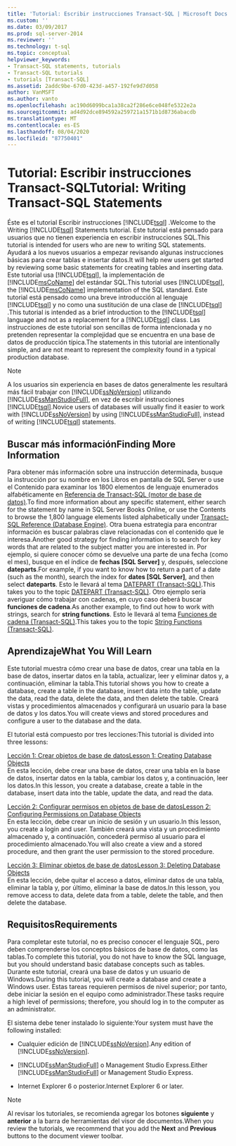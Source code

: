 ```yaml
---
title: 'Tutorial: Escribir instrucciones Transact-SQL | Microsoft Docs'
ms.custom: ''
ms.date: 03/09/2017
ms.prod: sql-server-2014
ms.reviewer: ''
ms.technology: t-sql
ms.topic: conceptual
helpviewer_keywords:
- Transact-SQL statements, tutorials
- Transact-SQL tutorials
- tutorials [Transact-SQL]
ms.assetid: 2addc9be-67d0-423d-a457-192fe9d7d058
author: VanMSFT
ms.author: vanto
ms.openlocfilehash: ac190d6099bca1a38ca2f286e6ce048fe5322e2a
ms.sourcegitcommit: ad4d92dce894592a259721a1571b1d8736abacdb
ms.translationtype: MT
ms.contentlocale: es-ES
ms.lasthandoff: 08/04/2020
ms.locfileid: "87750401"
---
```

# <a name="tutorial-writing-transact-sql-statements"></a><span data-ttu-id="9a4e7-102">Tutorial: Escribir instrucciones Transact-SQL</span><span class="sxs-lookup"><span data-stu-id="9a4e7-102">Tutorial: Writing Transact-SQL Statements</span></span>
  <span data-ttu-id="9a4e7-103">Éste es el tutorial Escribir instrucciones [!INCLUDE[tsql](../includes/tsql-md.md)] .</span><span class="sxs-lookup"><span data-stu-id="9a4e7-103">Welcome to the Writing [!INCLUDE[tsql](../includes/tsql-md.md)] Statements tutorial.</span></span> <span data-ttu-id="9a4e7-104">Este tutorial está pensado para usuarios que no tienen experiencia en escribir instrucciones SQL.</span><span class="sxs-lookup"><span data-stu-id="9a4e7-104">This tutorial is intended for users who are new to writing SQL statements.</span></span> <span data-ttu-id="9a4e7-105">Ayudará a los nuevos usuarios a empezar revisando algunas instrucciones básicas para crear tablas e insertar datos.</span><span class="sxs-lookup"><span data-stu-id="9a4e7-105">It will help new users get started by reviewing some basic statements for creating tables and inserting data.</span></span> <span data-ttu-id="9a4e7-106">Este tutorial usa [!INCLUDE[tsql](../includes/tsql-md.md)], la implementación de [!INCLUDE[msCoName](../includes/msconame-md.md)] del estándar SQL.</span><span class="sxs-lookup"><span data-stu-id="9a4e7-106">This tutorial uses [!INCLUDE[tsql](../includes/tsql-md.md)], the [!INCLUDE[msCoName](../includes/msconame-md.md)] implementation of the SQL standard.</span></span> <span data-ttu-id="9a4e7-107">Este tutorial está pensado como una breve introducción al lenguaje [!INCLUDE[tsql](../includes/tsql-md.md)] y no como una sustitución de una clase de [!INCLUDE[tsql](../includes/tsql-md.md)] .</span><span class="sxs-lookup"><span data-stu-id="9a4e7-107">This tutorial is intended as a brief introduction to the [!INCLUDE[tsql](../includes/tsql-md.md)] language and not as a replacement for a [!INCLUDE[tsql](../includes/tsql-md.md)] class.</span></span> <span data-ttu-id="9a4e7-108">Las instrucciones de este tutorial son sencillas de forma intencionada y no pretenden representar la complejidad que se encuentra en una base de datos de producción típica.</span><span class="sxs-lookup"><span data-stu-id="9a4e7-108">The statements in this tutorial are intentionally simple, and are not meant to represent the complexity found in a typical production database.</span></span>  
  
> [!NOTE]  
>  <span data-ttu-id="9a4e7-109">A los usuarios sin experiencia en bases de datos generalmente les resultará más fácil trabajar con [!INCLUDE[ssNoVersion](../includes/ssnoversion-md.md)] utilizando [!INCLUDE[ssManStudioFull](../includes/ssmanstudiofull-md.md)], en vez de escribir instrucciones [!INCLUDE[tsql](../includes/tsql-md.md)].</span><span class="sxs-lookup"><span data-stu-id="9a4e7-109">Novice users of databases will usually find it easier to work with [!INCLUDE[ssNoVersion](../includes/ssnoversion-md.md)] by using [!INCLUDE[ssManStudioFull](../includes/ssmanstudiofull-md.md)], instead of writing [!INCLUDE[tsql](../includes/tsql-md.md)] statements.</span></span>  
  
## <a name="finding-more-information"></a><span data-ttu-id="9a4e7-110">Buscar más información</span><span class="sxs-lookup"><span data-stu-id="9a4e7-110">Finding More Information</span></span>  
 <span data-ttu-id="9a4e7-111">Para obtener más información sobre una instrucción determinada, busque la instrucción por su nombre en los Libros en pantalla de SQL Server o use el Contenido para examinar los 1800 elementos de lenguaje enumerados alfabéticamente en [Referencia de Transact-SQL &#40;motor de base de datos&#41;](/sql/t-sql/language-reference).</span><span class="sxs-lookup"><span data-stu-id="9a4e7-111">To find more information about any specific statement, either search for the statement by name in SQL Server Books Online, or use the Contents to browse the 1,800 language elements listed alphabetically under [Transact-SQL Reference &#40;Database Engine&#41;](/sql/t-sql/language-reference).</span></span> <span data-ttu-id="9a4e7-112">Otra buena estrategia para encontrar información es buscar palabras clave relacionadas con el contenido que le interesa.</span><span class="sxs-lookup"><span data-stu-id="9a4e7-112">Another good strategy for finding information is to search for key words that are related to the subject matter you are interested in.</span></span> <span data-ttu-id="9a4e7-113">Por ejemplo, si quiere conocer cómo se devuelve una parte de una fecha (como el mes), busque en el índice de **fechas [SQL Server]** y, después, seleccione **dateparts**.</span><span class="sxs-lookup"><span data-stu-id="9a4e7-113">For example, if you want to know how to return a part of a date (such as the month), search the index for **dates [SQL Server]**, and then select **dateparts**.</span></span> <span data-ttu-id="9a4e7-114">Esto le llevará al tema [DATEPART &#40;Transact-SQL&#41;](/sql/t-sql/functions/datepart-transact-sql).</span><span class="sxs-lookup"><span data-stu-id="9a4e7-114">This takes you to the topic [DATEPART &#40;Transact-SQL&#41;](/sql/t-sql/functions/datepart-transact-sql).</span></span> <span data-ttu-id="9a4e7-115">Otro ejemplo sería averiguar cómo trabajar con cadenas, en cuyo caso deberá buscar **funciones de cadena**.</span><span class="sxs-lookup"><span data-stu-id="9a4e7-115">As another example, to find out how to work with strings, search for **string functions**.</span></span> <span data-ttu-id="9a4e7-116">Esto le llevará al tema [Funciones de cadena &#40;Transact-SQL&#41;](/sql/t-sql/functions/string-functions-transact-sql).</span><span class="sxs-lookup"><span data-stu-id="9a4e7-116">This takes you to the topic [String Functions &#40;Transact-SQL&#41;](/sql/t-sql/functions/string-functions-transact-sql).</span></span>  
  
## <a name="what-you-will-learn"></a><span data-ttu-id="9a4e7-117">Aprendizaje</span><span class="sxs-lookup"><span data-stu-id="9a4e7-117">What You Will Learn</span></span>  
 <span data-ttu-id="9a4e7-118">Este tutorial muestra cómo crear una base de datos, crear una tabla en la base de datos, insertar datos en la tabla, actualizar, leer y eliminar datos y, a continuación, eliminar la tabla.</span><span class="sxs-lookup"><span data-stu-id="9a4e7-118">This tutorial shows you how to create a database, create a table in the database, insert data into the table, update the data, read the data, delete the data, and then delete the table.</span></span> <span data-ttu-id="9a4e7-119">Creará vistas y procedimientos almacenados y configurará un usuario para la base de datos y los datos.</span><span class="sxs-lookup"><span data-stu-id="9a4e7-119">You will create views and stored procedures and configure a user to the database and the data.</span></span>  
  
 <span data-ttu-id="9a4e7-120">El tutorial está compuesto por tres lecciones:</span><span class="sxs-lookup"><span data-stu-id="9a4e7-120">This tutorial is divided into three lessons:</span></span>  
  
 [<span data-ttu-id="9a4e7-121">Lección 1: Crear objetos de base de datos</span><span class="sxs-lookup"><span data-stu-id="9a4e7-121">Lesson 1: Creating Database Objects</span></span>](lesson-1-creating-database-objects.md)  
 <span data-ttu-id="9a4e7-122">En esta lección, debe crear una base de datos, crear una tabla en la base de datos, insertar datos en la tabla, cambiar los datos y, a continuación, leer los datos.</span><span class="sxs-lookup"><span data-stu-id="9a4e7-122">In this lesson, you create a database, create a table in the database, insert data into the table, update the data, and read the data.</span></span>  
  
 [<span data-ttu-id="9a4e7-123">Lección 2: Configurar permisos en objetos de base de datos</span><span class="sxs-lookup"><span data-stu-id="9a4e7-123">Lesson 2: Configuring Permissions on Database Objects</span></span>](lesson-2-configuring-permissions-on-database-objects.md)  
 <span data-ttu-id="9a4e7-124">En esta lección, debe crear un inicio de sesión y un usuario.</span><span class="sxs-lookup"><span data-stu-id="9a4e7-124">In this lesson, you create a login and user.</span></span> <span data-ttu-id="9a4e7-125">También creará una vista y un procedimiento almacenado y, a continuación, concederá permiso al usuario para el procedimiento almacenado.</span><span class="sxs-lookup"><span data-stu-id="9a4e7-125">You will also create a view and a stored procedure, and then grant the user permission to the stored procedure.</span></span>  
  
 [<span data-ttu-id="9a4e7-126">Lección 3: Eliminar objetos de base de datos</span><span class="sxs-lookup"><span data-stu-id="9a4e7-126">Lesson 3: Deleting Database Objects</span></span>](lesson-3-1-deleting-database-objects.md)  
 <span data-ttu-id="9a4e7-127">En esta lección, debe quitar el acceso a datos, eliminar datos de una tabla, eliminar la tabla y, por último, eliminar la base de datos.</span><span class="sxs-lookup"><span data-stu-id="9a4e7-127">In this lesson, you remove access to data, delete data from a table, delete the table, and then delete the database.</span></span>  
  
## <a name="requirements"></a><span data-ttu-id="9a4e7-128">Requisitos</span><span class="sxs-lookup"><span data-stu-id="9a4e7-128">Requirements</span></span>  
 <span data-ttu-id="9a4e7-129">Para completar este tutorial, no es preciso conocer el lenguaje SQL, pero deben comprenderse los conceptos básicos de base de datos, como las tablas.</span><span class="sxs-lookup"><span data-stu-id="9a4e7-129">To complete this tutorial, you do not have to know the SQL language, but you should understand basic database concepts such as tables.</span></span> <span data-ttu-id="9a4e7-130">Durante este tutorial, creará una base de datos y un usuario de Windows.</span><span class="sxs-lookup"><span data-stu-id="9a4e7-130">During this tutorial, you will create a database and create a Windows user.</span></span> <span data-ttu-id="9a4e7-131">Estas tareas requieren permisos de nivel superior; por tanto, debe iniciar la sesión en el equipo como administrador.</span><span class="sxs-lookup"><span data-stu-id="9a4e7-131">These tasks require a high level of permissions; therefore, you should log in to the computer as an administrator.</span></span>  
  
 <span data-ttu-id="9a4e7-132">El sistema debe tener instalado lo siguiente:</span><span class="sxs-lookup"><span data-stu-id="9a4e7-132">Your system must have the following installed:</span></span>  
  
-   <span data-ttu-id="9a4e7-133">Cualquier edición de [!INCLUDE[ssNoVersion](../includes/ssnoversion-md.md)].</span><span class="sxs-lookup"><span data-stu-id="9a4e7-133">Any edition of [!INCLUDE[ssNoVersion](../includes/ssnoversion-md.md)].</span></span>  
  
-   <span data-ttu-id="9a4e7-134">[!INCLUDE[ssManStudioFull](../includes/ssmanstudiofull-md.md)] o Management Studio Express.</span><span class="sxs-lookup"><span data-stu-id="9a4e7-134">Either [!INCLUDE[ssManStudioFull](../includes/ssmanstudiofull-md.md)] or Management Studio Express.</span></span>  
  
-   <span data-ttu-id="9a4e7-135">Internet Explorer 6 o posterior.</span><span class="sxs-lookup"><span data-stu-id="9a4e7-135">Internet Explorer 6 or later.</span></span>  
  
> [!NOTE]  
>  <span data-ttu-id="9a4e7-136">Al revisar los tutoriales, se recomienda agregar los botones **siguiente** y **anterior** a la barra de herramientas del visor de documentos.</span><span class="sxs-lookup"><span data-stu-id="9a4e7-136">When you review the tutorials, we recommend that you add the **Next** and **Previous** buttons to the document viewer toolbar.</span></span>  
  
  
